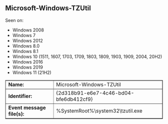 ## Microsoft-Windows-TZUtil

Seen on:
* Windows 2008
* Windows 7
* Windows 2012
* Windows 8.0
* Windows 8.1
* Windows 10 (1511, 1607, 1703, 1709, 1803, 1809, 1903, 1909, 2004, 20H2)
* Windows 2016
* Windows 2019
* Windows 11 (21H2)

<table border="1" class="docutils">
  <tbody>
    <tr>
      <td><b>Name:</b></td>
      <td>Microsoft-Windows-TZUtil</td>
    </tr>
    <tr>
      <td><b>Identifier:</b></td>
      <td>{2d318b91-e6e7-4c46-bd04-bfe6db412cf9}</td>
    </tr>
    <tr>
      <td><b>Event message file(s):</b></td>
      <td>%SystemRoot%\system32\tzutil.exe</td>
    </tr>
  </tbody>
</table>

&nbsp;

